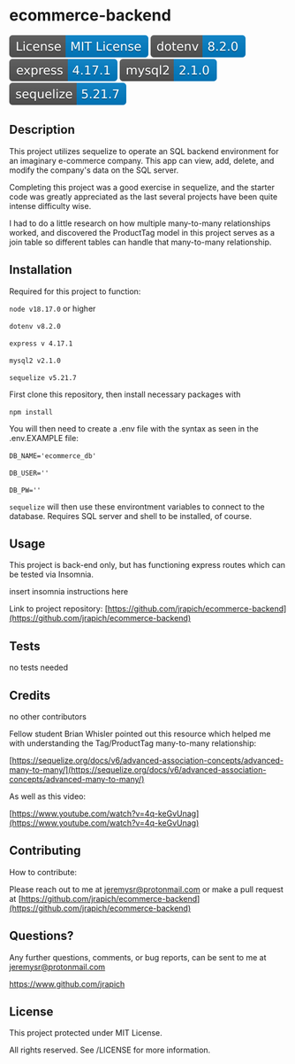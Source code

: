 
  # ecommerce-backend
  <img src='./lib/badges/license.svg'>     <img src='./lib/badges/dotenv-8.2.0.svg'>     <img src='./lib/badges/express-4.17.1.svg'>     <img src='./lib/badges/mysql2-2.1.0.svg'>     <img src='./lib/badges/sequelize-5.21.7.svg'>
  
  
  ## Description
  This project utilizes sequelize to operate an SQL backend environment for an imaginary e-commerce company. This app can view, add, delete, and modify the company's data on the SQL server.      
  
  Completing this project was a good exercise in sequelize, and the starter code was greatly appreciated as the last several projects have been quite intense difficulty wise.    
  
  I had to do a little research on how multiple many-to-many relationships worked, and discovered the ProductTag model in this project serves as a join table so different tables can handle that many-to-many relationship.

  ## Installation
  Required for this project to function: 

  `node v18.17.0` or higher   
  
  `dotenv v8.2.0` 
  
  `express v 4.17.1` 
  
  `mysql2 v2.1.0` 
  
  `sequelize v5.21.7`     
  
  First clone this repository, then install necessary packages with 
  
  `npm install`  
  
  You will then need to create a .env file with the syntax as seen in the .env.EXAMPLE file:   

  `DB_NAME='ecommerce_db'`

  `DB_USER=''`

  `DB_PW=''`

  `sequelize` will then use these environtment variables to connect to the database. Requires SQL server and shell to be installed, of course.

  ## Usage
  This project is back-end only, but has functioning express routes which can be tested via Insomnia.     
  
  insert insomnia instructions here

  Link to project repository: [https://github.com/jrapich/ecommerce-backend](https://github.com/jrapich/ecommerce-backend)

  ## Tests
  no tests needed

  ## Credits
  no other contributors

  Fellow student Brian Whisler pointed out this resource which helped me with understanding the Tag/ProductTag many-to-many relationship:

  [https://sequelize.org/docs/v6/advanced-association-concepts/advanced-many-to-many/](https://sequelize.org/docs/v6/advanced-association-concepts/advanced-many-to-many/)

  As well as this video:

  [https://www.youtube.com/watch?v=4q-keGvUnag](https://www.youtube.com/watch?v=4q-keGvUnag)

  ## Contributing
  How to contribute:

  Please reach out to me at jeremysr@protonmail.com or make a pull request at [https://github.com/jrapich/ecommerce-backend](https://github.com/jrapich/ecommerce-backend)

  ## Questions?
  Any further questions, comments, or bug reports, can be sent to me at jeremysr@protonmail.com

  https://www.github.com/jrapich

  ## License
  This project protected under MIT License.

  All rights reserved. See /LICENSE for more information.

  